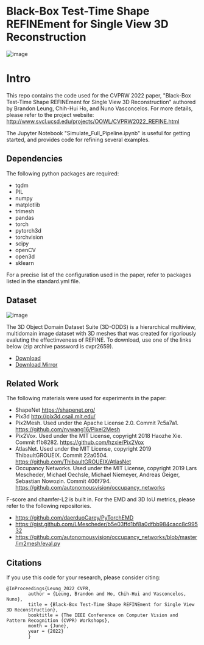 # Black-Box Test-Time Shape REFINEment for Single View 3D Reconstruction

![image](https://user-images.githubusercontent.com/20059131/170858764-9ba69aa1-98f4-4408-8166-9ea7360653f4.png)


# Intro

This repo contains the code used for the CVPRW 2022 paper, "Black-Box Test-Time Shape REFINEment for Single View 3D Reconstruction" authored by Brandon Leung, Chih-Hui Ho, and Nuno Vasconcelos. For more details, please refer to the project website: http://www.svcl.ucsd.edu/projects/OOWL/CVPRW2022_REFINE.html

The Jupyter Notebook "Simulate_Full_Pipeline.ipynb" is useful for getting started, and provides code for refining several examples. 

## Dependencies

The following python packages are required:

- tqdm
- PIL
- numpy
- matplotlib
- trimesh
- pandas
- torch
- pytorch3d
- torchvision
- scipy
- openCV
- open3d
- sklearn

For a precise list of the configuration used in the paper, refer to packages listed in the standard.yml file.

## Dataset

![image](https://user-images.githubusercontent.com/20059131/170858967-d7cae941-5428-4358-847d-e7c32e223156.png)

The 3D Object Domain Dataset Suite (3D-ODDS) is a hierarchical multiview, multidomain image dataset with 3D meshes that was created for rigoriously evaluting the effectinveness of REFINE. To download, use one of the links below (zip archive password is cvpr2659).

* [Download](https://3dodds.s3.us-west-1.amazonaws.com/3D-ODDS.zip)
* [Download Mirror](https://drive.google.com/file/d/1_u9Gp9luKeuTLVBw_qFJl1JxQ3jKON26/view?usp=sharing)

## Related Work

The following materials were used for experiments in the paper:

- ShapeNet https://shapenet.org/ 
- Pix3d http://pix3d.csail.mit.edu/
- Pix2Mesh. Used under the Apache License 2.0. Commit 7c5a7a1. https://github.com/nywang16/Pixel2Mesh
- Pix2Vox. Used under the MIT License, copyright 2018 Haozhe Xie. Commit f1b8282. https://github.com/hzxie/Pix2Vox
- AtlasNet. Used under the MIT License, copyright 2019 ThibaultGROUEIX. Commit 22a0504. https://github.com/ThibaultGROUEIX/AtlasNet
- Occupancy Networks. Used under the MIT License, copyright 2019 Lars Mescheder, Michael Oechsle, Michael Niemeyer, Andreas Geiger, Sebastian Nowozin. Commit 406f794. https://github.com/autonomousvision/occupancy_networks

F-score and chamfer-L2 is built in. For the EMD and 3D IoU metrics, please refer to the following repositories.
- https://github.com/daerduoCarey/PyTorchEMD
- https://gist.github.com/LMescheder/b5e03ffd1bf8a0dfbb984cacc8c99532
- https://github.com/autonomousvision/occupancy_networks/blob/master/im2mesh/eval.py

## Citations

If you use this code for your research, please consider citing:

```
@InProceedings{Leung_2022_CVPR,
		author = {Leung, Brandon and Ho, Chih-Hui and Vasconcelos, Nuno},
		title = {Black-Box Test-Time Shape REFINEment for Single View 3D Reconstruction},
		booktitle = {The IEEE Conference on Computer Vision and Pattern Recognition (CVPR) Workshops},
		month = {June},
		year = {2022}
		}
```
